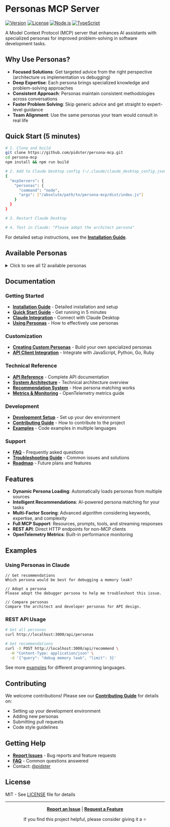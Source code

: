 # Personas MCP Server

[![Version](https://img.shields.io/badge/version-0.2.0--alpha-blue)](https://github.com/pidster/persona-mcp/releases)
[![License](https://img.shields.io/badge/license-MIT-green)](./LICENSE)
[![Node.js](https://img.shields.io/badge/node-%3E%3D18.0.0-brightgreen)](https://nodejs.org/)
[![TypeScript](https://img.shields.io/badge/TypeScript-5.x-blue)](https://www.typescriptlang.org/)

A Model Context Protocol (MCP) server that enhances AI assistants with specialized personas for improved problem-solving in software development tasks.

## Why Use Personas?

- **Focused Solutions**: Get targeted advice from the right perspective (architecture vs implementation vs debugging)
- **Deep Expertise**: Each persona brings specialized knowledge and problem-solving approaches
- **Consistent Approach**: Personas maintain consistent methodologies across conversations
- **Faster Problem Solving**: Skip generic advice and get straight to expert-level guidance
- **Team Alignment**: Use the same personas your team would consult in real life

## Quick Start (5 minutes)

```bash
# 1. Clone and build
git clone https://github.com/pidster/persona-mcp.git
cd persona-mcp
npm install && npm run build

# 2. Add to Claude Desktop config (~/.claude/claude_desktop_config.json)
{
  "mcpServers": {
    "personas": {
      "command": "node",
      "args": ["/absolute/path/to/persona-mcp/dist/index.js"]
    }
  }
}

# 3. Restart Claude Desktop

# 4. Test in Claude: "Please adopt the architect persona"
```

For detailed setup instructions, see the **[Installation Guide](./docs/guides/installation.md)**.

## Available Personas

<details>
<summary>Click to see all 12 available personas</summary>

- **Architect**: System design, high-level architecture, scalability patterns
- **Debugger**: Systematic debugging, root cause analysis, troubleshooting
- **Developer**: Clean code implementation, best practices, maintainability
- **Engineering Manager**: Team leadership, project management, technical strategy
- **Optimizer**: Performance tuning, resource optimization, efficiency
- **Performance Analyst**: Performance monitoring, bottleneck identification, optimization
- **Product Manager**: Requirements gathering, user stories, feature prioritization
- **Reviewer**: Code quality analysis, security reviews, performance optimization
- **Security Analyst**: Security assessment, threat modeling, vulnerability analysis
- **Technical Writer**: Documentation, API docs, technical communication
- **Tester**: Test strategy, quality assurance, test automation
- **UI Designer**: User interface design, user experience, accessibility

</details>

## Documentation

### Getting Started
- **[Installation Guide](./docs/guides/installation.md)** - Detailed installation and setup
- **[Quick Start Guide](./docs/quick-start.md)** - Get running in 5 minutes
- **[Claude Integration](./docs/guides/claude-integration.md)** - Connect with Claude Desktop
- **[Using Personas](./docs/guides/using-personas.md)** - How to effectively use personas

### Customization
- **[Creating Custom Personas](./docs/guides/creating-personas.md)** - Build your own specialized personas
- **[API Client Integration](./docs/guides/api-clients.md)** - Integrate with JavaScript, Python, Go, Ruby

### Technical Reference
- **[API Reference](./docs/engineering/api-reference.md)** - Complete API documentation
- **[System Architecture](./docs/architecture/system-overview.md)** - Technical architecture overview
- **[Recommendation System](./docs/designs/recommendation-system.md)** - How persona matching works
- **[Metrics & Monitoring](./docs/engineering/metrics-monitoring.md)** - OpenTelemetry metrics guide

### Development
- **[Development Setup](./docs/engineering/development-setup.md)** - Set up your dev environment
- **[Contributing Guide](./CONTRIBUTING.md)** - How to contribute to the project
- **[Examples](./examples/)** - Code examples in multiple languages

### Support
- **[FAQ](./docs/FAQ.md)** - Frequently asked questions
- **[Troubleshooting Guide](./docs/books/troubleshooting-runbook.md)** - Common issues and solutions
- **[Roadmap](./plans/roadmap.md)** - Future plans and features

## Features

- **Dynamic Persona Loading**: Automatically loads personas from multiple sources
- **Intelligent Recommendations**: AI-powered persona matching for your tasks
- **Multi-Factor Scoring**: Advanced algorithm considering keywords, expertise, and complexity
- **Full MCP Support**: Resources, prompts, tools, and streaming responses
- **REST API**: Direct HTTP endpoints for non-MCP clients
- **OpenTelemetry Metrics**: Built-in performance monitoring

## Examples

### Using Personas in Claude

```
// Get recommendations
Which persona would be best for debugging a memory leak?

// Adopt a persona
Please adopt the debugger persona to help me troubleshoot this issue.

// Compare personas
Compare the architect and developer personas for API design.
```

### REST API Usage

```bash
# Get all personas
curl http://localhost:3000/api/personas

# Get recommendations
curl -X POST http://localhost:3000/api/recommend \
  -H "Content-Type: application/json" \
  -d '{"query": "debug memory leak", "limit": 3}'
```

See more [examples](./examples/) for different programming languages.

## Contributing

We welcome contributions! Please see our **[Contributing Guide](./CONTRIBUTING.md)** for details on:
- Setting up your development environment
- Adding new personas
- Submitting pull requests
- Code style guidelines

## Getting Help

- **[Report Issues](https://github.com/pidster/persona-mcp/issues)** - Bug reports and feature requests
- **[FAQ](./docs/FAQ.md)** - Common questions answered
- Contact: [@pidster](https://github.com/pidster)

## License

MIT - See [LICENSE](./LICENSE) file for details

---

<div align="center">

**[Report an Issue](https://github.com/pidster/persona-mcp/issues)** | **[Request a Feature](https://github.com/pidster/persona-mcp/issues/new)**

If you find this project helpful, please consider giving it a ⭐

</div>